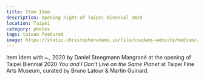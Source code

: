 ```yaml
---
title: Item Idem
description: Opening night of Taipei Biennial 2020
location: Taipei
category: photos
tags: taiwan featured
image: https://static.christopheradams.io/file/cxadams-website/medium/albums/2020/20201121-1920_Taipei_TFAM/20201121-1920_Taipei_TFAM_L1004529-0.jpg
---
```


Item Idem with ⧜, 2020 by Daniel Steegmann Mangrané at the opening of Taipei Biennial 2020 *You and I Don’t Live on the Same Planet* at Taipei Fine Arts Museum, curated by Bruno Latour & Martin Guinard.
